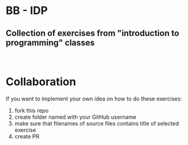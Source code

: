 # BB - IDP
## Collection of exercises from "introduction to programming" classes
<br>

# Collaboration
If you want to implement your own idea on how to do these exercises:
1. fork this repo
2. create folder named with your GitHub username
3. make sure that filenames of source files contains title of selected exercise
4. create PR